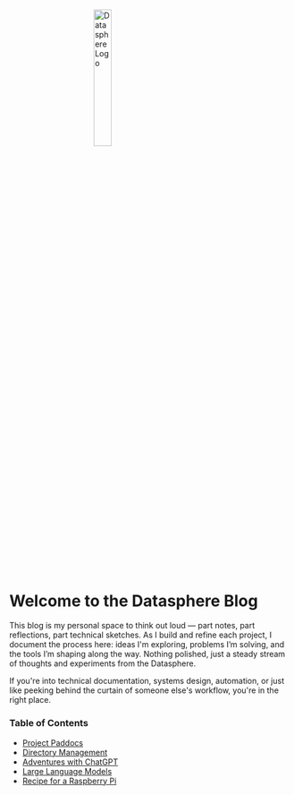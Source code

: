 <style>
  img {
    width: 25%;
    margin: 5% 30%;
  }
</style>

[![Datasphere Logo](https://github.com/padsRepo/datasphere/blob/main/src/img/logos/ai-dataspherelogo1.png)](static/img/logos/ai-dataspherelogo1.png)

# Welcome to the Datasphere Blog

This blog is my personal space to think out loud — part notes, part reflections, part technical sketches. As I build and refine each project, I document the process here: ideas I'm exploring, problems I’m solving, and the tools I’m shaping along the way. Nothing polished, just a steady stream of thoughts and experiments from the Datasphere.

If you're into technical documentation, systems design, automation, or just like peeking behind the curtain of someone else's workflow, you're in the right place.

### Table of Contents
 + [Project Paddocs](project_paddocs.md)
 + [Directory Management](directory_management.md)
 + [Adventures with ChatGPT](adventures_with_chatgpt.md)
 + [Large Language Models](llm.md)
 + [Recipe for a Raspberry Pi](rpi3.md)
